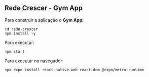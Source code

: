 ## Rede Crescer - Gym App

Para construir a aplicação o **Gym App**:

    cd rede-crescer
    npm install -y

Para executar:

    npm start

Para executar no navegador:

    npx expo install react-native-web react-dom @expo/metro-runtime
